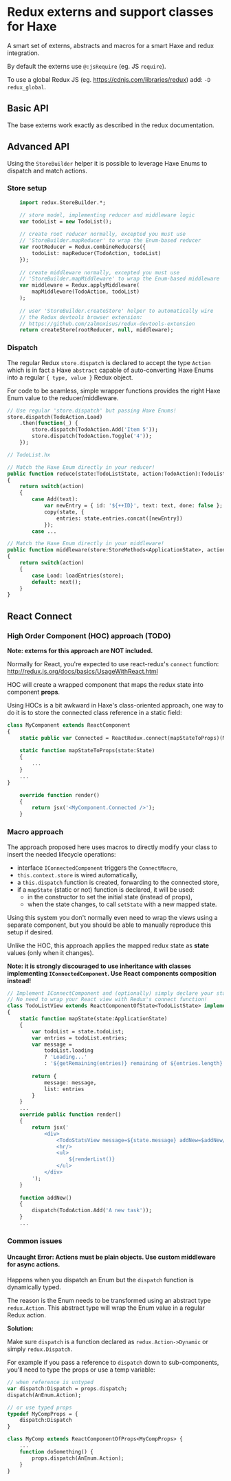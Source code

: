 # Redux externs and support classes for Haxe

A smart set of externs, abstracts and macros for a smart Haxe and redux integration.

By default the externs use `@:jsRequire` (eg. JS `require`).

To use a global Redux JS (eg. https://cdnjs.com/libraries/redux) add: `-D redux_global`. 


## Basic API

The base externs work exactly as described in the redux documentation.


## Advanced API

Using the `StoreBuilder` helper it is possible to leverage Haxe Enums to dispatch 
and match actions. 

### Store setup

```haxe
	import redux.StoreBuilder.*;

	// store model, implementing reducer and middleware logic
	var todoList = new TodoList();
	
	// create root reducer normally, excepted you must use 
	// 'StoreBuilder.mapReducer' to wrap the Enum-based reducer
	var rootReducer = Redux.combineReducers({
		todoList: mapReducer(TodoAction, todoList)
	});
	
	// create middleware normally, excepted you must use 
	// 'StoreBuilder.mapMiddleware' to wrap the Enum-based middleware
	var middleware = Redux.applyMiddleware(
		mapMiddleware(TodoAction, todoList)
	);
	
	// user 'StoreBuilder.createStore' helper to automatically wire
	// the Redux devtools browser extension:
	// https://github.com/zalmoxisus/redux-devtools-extension
	return createStore(rootReducer, null, middleware);
```

### Dispatch

The regular Redux `store.dispatch` is declared to accept the type `Action` which is 
in fact a Haxe `abstract` capable of auto-converting Haxe Enums into a regular 
`{ type, value }` Redux object.

For code to be seamless, simple wrapper functions provides the right Haxe Enum value
to the reducer/middleware.

```haxe
// Use regular 'store.dispatch' but passing Haxe Enums!
store.dispatch(TodoAction.Load)
	.then(function(_) {
		store.dispatch(TodoAction.Add('Item 5'));
		store.dispatch(TodoAction.Toggle('4'));
	});
```

```haxe
// TodoList.hx

// Match the Haxe Enum directly in your reducer!
public function reduce(state:TodoListState, action:TodoAction):TodoListState 
{
	return switch(action)
	{
		case Add(text):
			var newEntry = { id: '${++ID}', text: text, done: false };
			copy(state, {
				entries: state.entries.concat([newEntry])
			});
		case ...
```

```haxe
// Match the Haxe Enum directly in your middleware!
public function middleware(store:StoreMethods<ApplicationState>, action:TodoAction, next:Void -> Dynamic)
{
	return switch(action)
	{
		case Load: loadEntries(store);
		default: next();
	}
}
```


## React Connect

### High Order Component (HOC) approach (TODO)

**Note: externs for this approach are NOT included.**

Normally for React, you're expected to use react-redux's `connect` function:
http://redux.js.org/docs/basics/UsageWithReact.html

HOC will create a wrapped component that maps the redux state into component **props**.

Using HOCs is a bit awkward in Haxe's class-oriented approach, one way to do it is to store
the connected class reference in a static field:

```haxe
class MyComponent extends ReactComponent 
{
	static public var Connected = ReactRedux.connect(mapStateToProps)(MyComponent);
	
	static function mapStateToProps(state:State)
	{
		...
	} 
	...
}
```

```haxe
	override function render() 
	{
		return jsx('<MyComponent.Connected />');
	}
```


### Macro approach

The approach proposed here uses macros to directly modify your class to insert the needed 
lifecycle operations:
- interface `IConnectedComponent` triggers the `ConnectMacro`,
- `this.context.store` is wired automatically,
- a `this.dispatch` function is created, forwarding to the connected store,
- if a `mapState` (static or not) function is declared, it will be used: 
	- in the constructor to set the initial state (instead of props),
	- when the state changes, to call `setState` with a new mapped state.

Using this system you don't normally even need to wrap the views using a separate component, 
but you should be able to manually reproduce this setup if desired. 

Unlike the HOC, this approach applies the mapped redux state as **state** values (only
when it changes).

**Note: it is strongly discouraged to use inheritance with classes implementing 
`IConnectedComponent`. Use React components composition instead!**

```haxe
// Implement IConnectComponent and (optionally) simply declare your state mapping function.
// No need to wrap your React view with Redux's connect function!
class TodoListView extends ReactComponentOfState<TodoListState> implements IConnectedComponent
{
	static function mapState(state:ApplicationState)
	{
		var todoList = state.todoList;
		var entries = todoList.entries;
		var message = 
			todoList.loading 
			? 'Loading...'
			: '${getRemaining(entries)} remaining of ${entries.length} items to complete';
		
		return {
			message: message,
			list: entries
		}
	}
	...
	override public function render() 
	{
		return jsx('
			<div>
				<TodoStatsView message=${state.message} addNew=$addNew/>
				<hr/>
				<ul>
					${renderList()}
				</ul>
			</div>
		');
	}
	
	function addNew() 
	{
		dispatch(TodoAction.Add('A new task'));
	}
	...
```

### Common issues

#### Uncaught Error: Actions must be plain objects. Use custom middleware for async actions.

Happens when you dispatch an Enum but the `dispatch` function is dynamically typed.

The reason is the Enum needs to be transformed using an abstract type `redux.Action`.
This abstract type will wrap the Enum value in a regular Redux action. 

**Solution:**

Make sure `dispatch` is a function declared as `redux.Action->Dynamic` 
or simply `redux.Dispatch`.

For example if you pass a reference to `dispatch` down to sub-components, you'll need
to type the props or use a temp variable:

```haxe
// when reference is untyped
var dispatch:Dispatch = props.dispatch;
dispatch(AnEnum.Action);

// or use typed props
typedef MyCompProps = {
	dispatch:Dispatch
}

class MyComp extends ReactComponentOfProps<MyCompProps> {
	...
	function doSomething() {
		props.dispatch(AnEnum.Action);
	}
}
```
